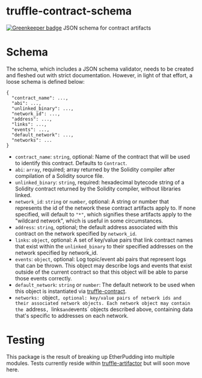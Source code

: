 # truffle-contract-schema

[![Greenkeeper badge](https://badges.greenkeeper.io/trufflesuite/truffle-contract-schema.svg)](https://greenkeeper.io/)
JSON schema for contract artifacts

# Schema

The schema, which includes a JSON schema validator, needs to be created and fleshed out with strict documentation. However, in light of that effort, a loose schema is defined below:

```
{
  "contract_name": ...,
  "abi": ...,
  "unlinked_binary": ...,
  "network_id": ...,
  "address": ...,
  "links": ...,
  "events": ...,
  "default_network": ...,
  "networks": ...
}
```

* `contract_name`: `string`, optional: Name of the contract that will be used to identify this contract. Defaults to `Contract`.
* `abi`: `array`, required; array returned by the Solidity compiler after compilation of a Solidity source file.
* `unlinked_binary`: `string`, required: hexadecimal bytecode string of a Solidity contract returned by the Solidity compiler, without libraries linked.
* `network_id`: `string` or `number`, optional: A string or number that represents the id of the network these contract artifacts apply to. If none specified, will default to `"*"`, which signifies these artifacts apply to the "wildcard network", which is useful in some circumstances.
* `address`: `string`, optional; the default address associated with this contract on the network specified by `network_id`.
* `links`: `object`, optional: A set of key/value pairs that link contract names that exist within the `unlinked_binary` to their specified addresses on the network specified by network_id.
* `events`: `object`, optional: Log topic/event abi pairs that represent logs that can be thrown. This object may describe logs and events that exist outside of the current contract so that this object will be able to parse those events correctly.
* `default_network`: `string` or `number`: The default network to be used when this object is instantiated via [truffle-contract](https://github.com/trufflesuite/truffle-contract).
* `networks: `object`, optional: key/value pairs of network ids and their associated network objects. Each network object may contain the `address`, `links` and `events` objects described above, containing data that's specific to addresses on each network.


# Testing

This package is the result of breaking up EtherPudding into multiple modules. Tests currently reside within [truffle-artifactor](https://github.com/trufflesuite/truffle-artifactor) but will soon move here.
